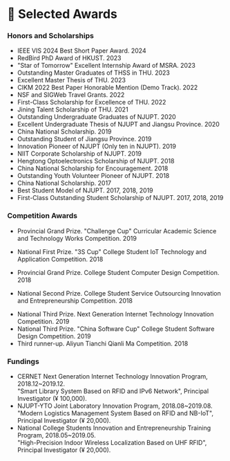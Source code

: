 
# 📖 Selected Awards

### Honors and Scholarships
-   IEEE VIS 2024 Best Short Paper Award. 2024
-   RedBird PhD Award of HKUST. 2023
-   "Star of Tomorrow" Excellent Internship Award of MSRA. 2023
-   Outstanding Master Graduates of THSS in THU. 2023
-   Excellent Master Thesis of THU. 2023
-   CIKM 2022 Best Paper Honorable Mention (Demo Track). 2022
-   NSF and SIGWeb Travel Grants. 2022
-   First-Class Scholarship for Excellence of THU. 2022
-	Jining Talent Scholarship of THU. 2021
-   Outstanding Undergraduate Graduates of NJUPT. 2020
-   Excellent Undergraduate Thesis of NJUPT and Jiangsu Province. 2020
-	China National Scholarship. 2019
-	Outstanding Student of Jiangsu Province. 2019
-	Innovation Pioneer of NJUPT (Only ten in NJUPT). 2019 
-	NIIT Corporate Scholarship of NJUPT. 2019
-	Hengtong Optoelectronics Scholarship of NJUPT. 2018
-	China National Scholarship for Encouragement. 2018
-	Outstanding Youth Volunteer Pioneer of NJUPT. 2018
-	China National Scholarship. 2017
-	Best Student Model of NJUPT. 2017, 2018, 2019
-	First-Class Outstanding Student Scholarship of NJUPT. 2017, 2018, 2019


### Competition Awards
-   Provincial Grand Prize. "Challenge Cup" Curricular Academic Science and Technology Works Competition. 2019<br>
<!-- Project: "High-Precision Indoor Wireless Localization Based on UHF RFID" <br> -->
-   National First Prize. "3S Cup" College Student IoT Technology and Application Competition. 2018<br>
<!-- Project: "Smart Library System Based on RFID and Deep Learning" <br> -->
-   Provincial Grand Prize. College Student Computer Design Competition. 2018<br>
<!-- Project: "Fall Detection System Based on Image Processing in Cloud Environment"  -->
-   National Second Prize. College Student Service Outsourcing Innovation and Entrepreneurship Competition. 2018<br>
<!-- Project: "Algorithm for Unified Grouping of Trade Names"  -->
-   National Third Prize. Next Generation Internet Technology Innovation Competition. 2019<br>
-   National Third Prize. "China Software Cup" College Student Software Design Competition. 2019<br>
-   Third runner-up. Aliyun Tianchi Qianli Ma Competition. 2018

### Fundings
-   CERNET Next Generation Internet Technology Innovation Program, 2018.12~2019.12.<br>
"Smart Library System Based on RFID and IPv6 Network", Principal Investigator (¥ 100,000).
-   NJUPT-YTO Joint Laboratory Innovation Program, 2018.08~2019.08.<br>
"Modern Logistics Management System Based on RFID and NB-IoT", Principal Investigator (¥ 20,000).
-   National College Students Innovation and Entrepreneurship Training Program, 2018.05~2019.05.<br>
"High-Precision Indoor Wireless Localization Based on UHF RFID", Principal Investigator (¥ 20,000).
<!-- -   Smart Service System Program, 2018.04~2018.10, Principal Investigator (¥ 20,000).<br>
"High-Precision Indoor Wireless Localization Based on UHF RFID" -->



<!-- ### Honors
-   "Star of Tomorrow" Excellent Internship Award of MSRA. 2023
-   Excellent Graduation Thesis of THU. 2023
-   Outstanding Graduates of THSS in THU. 2023
-   CIKM 2022 Best Paper Honorable Mention (Demo Track). 2022
-   Excellent Graduation Thesis of Jiangsu Province. 2021
-   Outstanding Graduates of NJUPT. 2020
-	Outstanding Student of Jiangsu Province. 2019
-	Innovation Pioneer of NJUPT (Only ten in NJUPT). 2019 
-	Outstanding Youth Volunteer Pioneer of NJUPT. 2018
-	Best Student Model of NJUPT. 2017, 2018, 2019

### Scholarships
-   NSF and SIGWeb Travel Grants. 2022
-   First-Class Scholarship for Excellence of THU. 2022
-	Friends of Tsinghua-Jining Talent Scholarship of THU. 2021
-	China National Scholarship. 2019
-	NIIT Corporate Scholarship of NJUPT. 2019
-	Hengtong Optoelectronics Scholarship of NJUPT. 2018
-	China National Scholarship for Encouragement. 2018
-	China National Scholarship. 2017
-	First-Class Outstanding Student Scholarship of NJUPT. 2017, 2018, 2019 -->